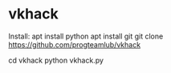 # vkhack
Install:
apt install python
apt install git
git clone https://github.com/progteamlub/vkhack

cd vkhack
python vkhack.py  
 
